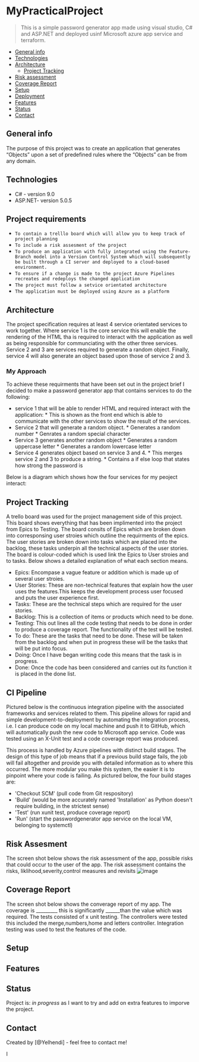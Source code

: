 # MyPracticalProject
> This is a simple password generator app made using visual studio, C# and ASP.NET and deployed usinf Microsoft azure app service and terraform.

* [General info](#general-info)
* [Technologies](#technologies)
* [Architecture](#architecture)
   * [Project Tracking](#project-tracking)
* [Risk assessment](#risk-assessment)
* [Coverage Report](#coverage-report)
* [Setup](#setup)
* [Deployment](#deployment)
* [Features](#features)
* [Status](#status)
* [Contact](#contact)


## General info
The purpose of this project was to create an application that generates “Objects” upon a set of predefined rules where the “Objects” can be from any domain.

## Technologies
* C# - version 9.0
* ASP.NET- version 5.0.5

## Project requirements 

  * `To contain a trelllo board which will allow you to keep track of project planning`
  * `To include a risk assesment of the project`
  * `To produce an application with fully integrated using the Feature-Branch model into a Version Control System which will subsequently be built through a CI server and deployed to a cloud-based environment.`
  * `To ensure if a change is made to the project Azure Pipelines recreates and redeploys the changed application`
  * `The project must follow a setvice orientated architecture`
  * `The application must be deployed using Azure as a platform`

## Architecture 
The project specification requires at least 4 service orientated services to work together. Where service 1 is the core service this will enable the rendering of the HTML tha is required to interact with the application as well as being responsible for communciating with the other three services. Service 2 and 3 are services required to generate a random object.  Finally, service 4 will also generate an object based upon those of service 2 and 3.

### My Approach 
To achieve these requirments that have been set out in the project brief I decided to make a password generator app that contains services to do the following:

* service 1 that will be able to render HTML and required interact with the application:
      * This is shown as the front end which is able to communicate with the other services to show the result of the services.
* Service 2 that will generate a random object.
      * Generates a random number
      * Genrates a random special character
* Service 3 generates another random object
      * Generates a random uppercase letter 
      * Generates a random lowercase letter
* Service 4 generates object based on service 3 and 4.
      * This merges service 2 and 3 to produce a string.
      * Contains a if else loop that states how strong the password is

Below is a diagram which shows how the four services for my peoject interact:







## Project Tracking
A trello board was used for the project management side of this project. This board shows everything that has been implimented into the project from Epics to Testing.
The board consits of Epics which are broken down into corresponsing user stroies which outline the requirments of the epics. The user stories are broken down into tasks which are placed into the backlog, these tasks underpin all the technical aspects of the user stories. The board is colour-coded which is used link the Epics to User stroies and to tasks. Below shows a detailed explanation of what each section means.

* Epics: Encompase a vague feature or addition which is made up of several user stroies.
* User Stories: These are non-technical features that explain how the user uses the features.This keeps the development process user focused and puts the user experience first. 
* Tasks: These are the technical steps which are required  for the user stories. 
* Backlog:  This is a collection of items or products which need to be done.
* Testing: This out lines all the code testing that needs to be done in order to produce a coverage report. The functionality of the test will be tested.
* To do: These are the tasks that need to be done. These will be taken from the backlog and when put in progress these will be the tasks that will be put into focus.
* Doing: Once I have began writing code this means that the task is in progress.
* Done: Once the code has been considered and carries out its function it is placed in the done list.



## CI Pipeline 

Pictured below is the continuous integration pipeline with the associated frameworks and services related to them. This pipeline allows for rapid and simple development-to-deployment by automating the integration process, i.e. I can produce code on my local machine and push it to GitHub, which will automatically push the new code to Microsoft app service. Code was tested using an X-Unit test and a code coverage report was produced.

This process is handled by Azure pipelines with distinct build stages. The design of this type of job means that if a previous build stage fails, the job will fail altogether and provide you with detailed information as to where this occurred. The more modular you make this system, the easier it is to pinpoint where your code is failing. As pictured below, the four build stages are:
* 'Checkout SCM' (pull code from Git respository)
* 'Build' (would be more accurately named 'Installation' as Python doesn't require building, in the strictest sense)
* 'Test' (run xunit test, produce coverage report) 
* 'Run' (start the passwordgenerator app service on the local VM, belonging to systemctl)


## Risk Assesment
The screen shot below shows the risk assessment of the app, possible risks that could occur to the user of the app. The risk assessment contains the risks, liklihood,severity,control measures and revisits
![image](https://user-images.githubusercontent.com/64641730/122683627-64e8b900-d1f8-11eb-877d-97a06263896a.png)

## Coverage Report
The screen shot below shows the converage report of my app. The coverage is _________ this is significantly ______than the value which was required. The tests consisted of x unit testing. The controllers were tested this included the merge,numbers,home and letters controller. Integration testing was used to test the features of the code. 

## Setup

## Features

## Status
Project is: _in progress_ as I want to try and add on extra features to imporve the project.

## Contact
Created by [@Yelhendi] - feel free to contact me!




I
